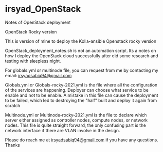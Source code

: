 # irsyad_OpenStack
Notes of OpenStack deployment

OpenStack Rocky version

This is version of mine to deploy the Kolla-ansible Openstack rocky version

OpenStack_deployment_notes.sh is not an automation script. Its a notes on how I deploy the OpenStack cloud successfully after did some research and testing with sleepless night.

For globals.yml or multinode file, you can request from me by contacting my email: irsyadsabiq94@gmail.com

Globals.yml or Globals-rocky-2021.yml is the file where all the configuration of the services are happening. Deployer can choose what service to be enable and not to be enable. A mistake in this file can cause the deployment to be failed, which led to destroying the "half" built and deploy it again from scratch

Multinode.yml or Multinode-rocky-2021.yml is the file to declare which server either assigned as controller nodes, compute nodes, or network nodes. This file is quite straight forward, the only confusing part is the network interface if there are VLAN involve in the design.


Please do reach me at irsyadsabiq94@gmail.com if you have any questions. Thanks
